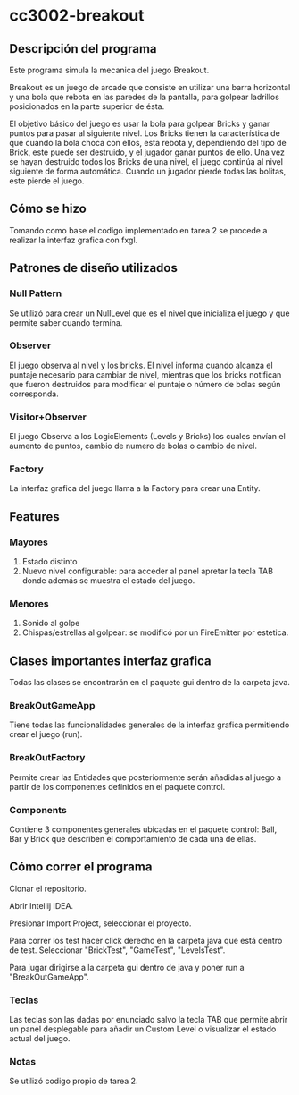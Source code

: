 # cc3002-breakout
## Descripción del programa
Este programa simula la mecanica del juego Breakout.

Breakout es un juego de arcade que consiste en utilizar una barra horizontal y una bola que rebota en las paredes de la pantalla, para golpear ladrillos posicionados en la parte superior de ésta.

El objetivo básico del juego es usar la bola para golpear Bricks y ganar puntos para pasar al siguiente nivel.
Los Bricks tienen la característica de que cuando la bola choca con ellos, esta rebota
y, dependiendo del tipo de Brick, este puede ser destruido, y el jugador ganar puntos de ello. Una
vez se hayan destruido todos los Bricks de una nivel, el juego continúa al nivel siguiente de forma
automática. Cuando un jugador pierde todas las bolitas, este pierde el juego.

## Cómo se hizo
Tomando como base el codigo implementado en tarea 2 se procede a realizar la interfaz grafica con fxgl.

## Patrones de diseño utilizados
### Null Pattern
Se utilizó para crear un NullLevel que es el nivel que inicializa el juego y que permite saber cuando termina.

### Observer
El juego observa al nivel y los bricks. El nivel informa cuando alcanza el puntaje necesario para cambiar de nivel, mientras que los bricks notifican que fueron destruidos para modificar el puntaje o número de bolas según corresponda.

### Visitor+Observer
El juego Observa a los LogicElements (Levels y Bricks) los cuales envían el aumento de puntos, cambio de numero de bolas o cambio de nivel.

### Factory
La interfaz grafica del juego llama a la Factory para crear una Entity.

## Features
### Mayores
1. Estado distinto
2. Nuevo nivel configurable: para acceder al panel apretar la tecla TAB donde además se muestra el estado del juego.

### Menores
1. Sonido al golpe
2. Chispas/estrellas al golpear: se modificó por un FireEmitter por estetica.

## Clases importantes interfaz grafica
Todas las clases se encontrarán en el paquete gui dentro de la carpeta java.
### BreakOutGameApp
Tiene todas las funcionalidades generales de la interfaz grafica permitiendo crear el juego (run).
### BreakOutFactory
Permite crear las Entidades que posteriormente serán añadidas al juego a partir de los componentes definidos en el paquete control.
### Components
Contiene 3 componentes generales ubicadas en el paquete control: Ball, Bar y Brick que describen el comportamiento de cada una de ellas.


## Cómo correr el programa
Clonar el repositorio.

Abrir Intellij IDEA.

Presionar Import Project, seleccionar el proyecto.

Para correr los test hacer click derecho en la carpeta java que está dentro de test. Seleccionar "BrickTest", "GameTest", "LevelsTest".

Para jugar dirigirse a la carpeta gui dentro de java y poner run a "BreakOutGameApp".

### Teclas
Las teclas son las dadas por enunciado salvo la tecla TAB que permite abrir un panel desplegable para añadir un Custom Level o visualizar el estado actual del juego.

### Notas
Se utilizó codigo propio de tarea 2.
